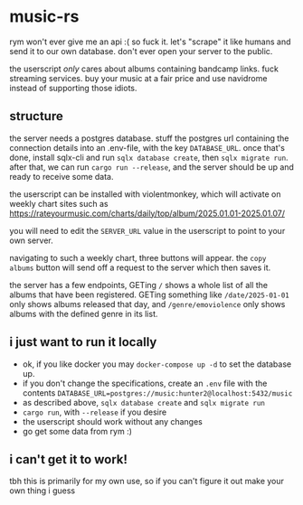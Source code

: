 # music-rs

rym won't ever give me an api :(
so fuck it. let's "scrape" it like humans and send it to our own database.
don't ever open your server to the public.

the userscript _only_ cares about albums containing bandcamp links. fuck streaming services.
buy your music at a fair price and use navidrome instead of supporting those idiots.

## structure

the server needs a postgres database. stuff the postgres url containing the connection details into an .env-file, with the key `DATABASE_URL`.
once that's done, install sqlx-cli and run `sqlx database create`, then `sqlx migrate run`.
after that, we can run `cargo run --release`, and the server should be up and ready to receive some data.

the userscript can be installed with violentmonkey, which will activate on weekly chart sites such as https://rateyourmusic.com/charts/daily/top/album/2025.01.01-2025.01.07/

you will need to edit the `SERVER_URL` value in the userscript to point to your own server.

navigating to such a weekly chart, three buttons will appear. the `copy albums` button will send off a request to the server which then saves it.

the server has a few endpoints, GETing `/` shows a whole list of all the albums that have been registered. GETing something like `/date/2025-01-01` only shows albums released that day, and `/genre/emoviolence` only shows albums with the defined genre in its list.

## i just want to run it locally

- ok, if you like docker you may `docker-compose up -d` to set the database up.
- if you don't change the specifications, create an `.env` file with the contents `DATABASE_URL=postgres://music:hunter2@localhost:5432/music`
- as described above, `sqlx database create` and `sqlx migrate run`
- `cargo run`, with `--release` if you desire
- the userscript should work without any changes
- go get some data from rym :)

## i can't get it to work!

tbh this is primarily for my own use, so if you can't figure it out make your own thing i guess
